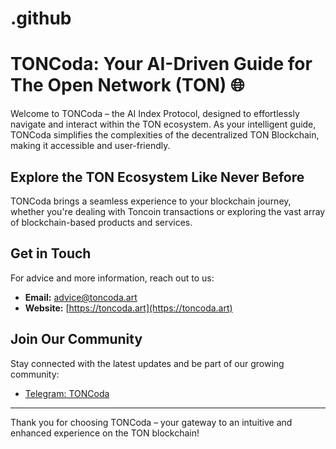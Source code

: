 # .github

# TONCoda: Your AI-Driven Guide for The Open Network (TON) 🌐

Welcome to TONCoda – the AI Index Protocol, designed to effortlessly navigate and interact within the TON ecosystem. As your intelligent guide, TONCoda simplifies the complexities of the decentralized TON Blockchain, making it accessible and user-friendly.

## Explore the TON Ecosystem Like Never Before
TONCoda brings a seamless experience to your blockchain journey, whether you're dealing with Toncoin transactions or exploring the vast array of blockchain-based products and services.

## Get in Touch
For advice and more information, reach out to us:

- **Email:** [advice@toncoda.art](mailto:advice@toncoda.art)
- **Website:** [https://toncoda.art](https://toncoda.art)

## Join Our Community
Stay connected with the latest updates and be part of our growing community:

- [Telegram: TONCoda](https://t.me/TONCoda)

---

Thank you for choosing TONCoda – your gateway to an intuitive and enhanced experience on the TON blockchain!

